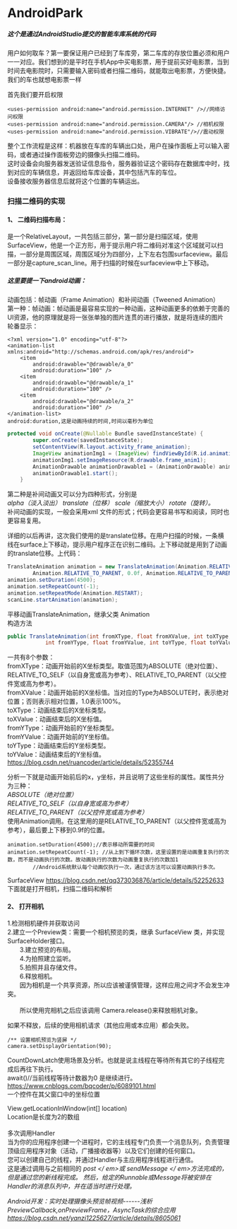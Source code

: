 # AndroidPark
##### 这个是通过AndroidStudio提交的智能车库系统的代码
  用户如何取车？第一要保证用户已经到了车库旁，第二车库的存放位置必须和用户一一对应。我们想到的是平时在手机App中买电影票，用于提前买好电影票，当到时间去电影院时，只需要输入密码或者扫描二维码，就能取出电影票，方便快捷。我们的车也就想电影票一样<br>
  
首先我们要开启权限
``` 
<uses-permission android:name="android.permission.INTERNET" />//网络访问权限
<uses-permission android:name="android.permission.CAMERA"/> //相机权限
<uses-permission android:name="android.permission.VIBRATE"/>//震动权限
```
整个工作流程是这样：机器放在车库的车辆出口处，用户在操作面板上可以输入密码，或者通过操作面板旁边的摄像头扫描二维码。<br>这时设备会向服务器发送验证信息指令，服务器验证这个密码存在数据库中时，找到对应的车辆信息，并返回给车库设备，其中包括汽车的车位。<br>设备接收服务器信息后就将这个位置的车辆运出。

### 扫描二维码的实现
#### 1、	二维码扫描布局：
是一个RelativeLayout，一共包括三部分，第一部分是扫描区域，使用SurfaceView，他是一个正方形，用于提示用户将二维码对准这个区域就可以扫描，一部分是周围区域，周围区域分为四部分，上下左右包围surfaceview。最后一部分是capture_scan_line。用于扫描的时候在surfaceview中上下移动。<br>
##### 这里要提一下android动画：<br>
动画包括：帧动画（Frame Animation）和补间动画（Tweened Animation）<br>
第一种：帧动画：帧动画是最容易实现的一种动画，这种动画更多的依赖于完善的UI资源，他的原理就是将一张张单独的图片连贯的进行播放，就是将连续的图片轮番显示：
```
<?xml version="1.0" encoding="utf-8"?>
<animation-list xmlns:android="http://schemas.android.com/apk/res/android">
    <item
        android:drawable="@drawable/a_0"
        android:duration="100" />
    <item
        android:drawable="@drawable/a_1"
        android:duration="100" />
    <item
        android:drawable="@drawable/a_2"
        android:duration="100" />
</animation-list>
android:duration,这是动画持续的时间,时间以毫秒为单位
```
```Java
protected void onCreate(@Nullable Bundle savedInstanceState) {
        super.onCreate(savedInstanceState);
        setContentView(R.layout.activity_frame_animation);
        ImageView animationImg1 = (ImageView) findViewById(R.id.animation1);
        animationImg1.setImageResource(R.drawable.frame_anim1);
        AnimationDrawable animationDrawable1 = (AnimationDrawable) animationImg1.getDrawable();
        animationDrawable1.start();
    }
```
第二种是补间动画又可以分为四种形式，分别是<br>
*alpha（淡入淡出）*
*translate（位移）*
*scale（缩放大小）*
*rotate（旋转）。*<br>
补间动画的实现，一般会采用xml 文件的形式；代码会更容易书写和阅读，同时也更容易复用。<br>

详细的以后再讲，这次我们使用的是translate位移。在用户扫描的时候，一条横线在surface上下移动，提示用户程序正在识别二维码。上下移动就是用到了动画的translate位移。上代码：
```Java
TranslateAnimation animation = new TranslateAnimation(Animation.RELATIVE_TO_PARENT, 0.0f,
        Animation.RELATIVE_TO_PARENT, 0.0f, Animation.RELATIVE_TO_PARENT, 0.0f, Animation.RELATIVE_TO_PARENT, 0.9f);
animation.setDuration(4500);
animation.setRepeatCount(-1);
animation.setRepeatMode(Animation.RESTART);
scanLine.startAnimation(animation);
```
平移动画TranslateAnimation，继承父类	Animation<br>
构造方法<br>
```Java
public TranslateAnimation(int fromXType, float fromXValue, int toXType, float toXValue,
            int fromYType, float fromYValue, int toYType, float toYValue)
```
一共有8个参数：<br>
fromXType：动画开始前的X坐标类型。取值范围为ABSOLUTE（绝对位置）、RELATIVE_TO_SELF（以自身宽或高为参考）、RELATIVE_TO_PARENT（以父控件宽或高为参考）。<br>
fromXValue：动画开始前的X坐标值。当对应的Type为ABSOLUTE时，表示绝对位置；否则表示相对位置，1.0表示100%。<br>
toXType：动画结束后的X坐标类型。<br>
toXValue：动画结束后的X坐标值。<br>
fromYType：动画开始前的Y坐标类型。<br>
fromYValue：动画开始前的Y坐标值。<br>
toYType：动画结束后的Y坐标类型。<br>
toYValue：动画结束后的Y坐标值。<br>
https://blog.csdn.net/ruancoder/article/details/52355744<br>

分析一下就是动画开始前后的x，y坐标，并且说明了这些坐标的属性。属性共分为三种：<br>
*ABSOLUTE（绝对位置）*<br>
*RELATIVE_TO_SELF（以自身宽或高为参考）*<br>
*RELATIVE_TO_PARENT（以父控件宽或高为参考）*<br>
使用Animation调用。在这里用的是RELATIVE_TO_PARENT（以父控件宽或高为参考），最后要上下移到0.9f的位置。<br>
```
animation.setDuration(4500);//表示移动所需要的时间
animation.setRepeatCount(-1); //从上到下循环次数，这里设置的是动画重复执行的次数，而不是动画执行的次数。故动画执行的次数为动画重复执行的次数加1
        //Android系统默认每个动画仅执行一次，通过该方法可以设置动画执行多次。
```
SurfaceView https://blog.csdn.net/qq373036876/article/details/52252633	<br>
下面就是打开相机，扫描二维码和解析<br>

#### 2、	打开相机
1.检测相机硬件并获取访问<br>
2.建立一个Preview类：需要一个相机预览的类，继承 SurfaceView 类，并实现SurfaceHolder接口。<br>
　　3.建立预览的布局。<br>
　　4.为拍照建立监听。<br>
　　5.拍照并且存储文件。<br>
　　6.释放相机。<br>
　　因为相机是一个共享资源，所以应该被谨慎管理，这样应用之间才不会发生冲突。<br>
<br>
　　所以使用完相机之后应该调用 Camera.release()来释放相机对象。<br>

如果不释放，后续的使用相机请求（其他应用或本应用）都会失败。<br>
```
/** 设置相机预览为竖屏 */
camera.setDisplayOrientation(90);
```
CountDownLatch使用场景及分析。也就是说主线程在等待所有其它的子线程完成后再往下执行。<br>
await()//当前线程等待计数器为0 是继续进行。<br>
https://www.cnblogs.com/bqcoder/p/6089101.html<br>
一个控件在其父窗口中的坐标位置<br>

View.getLocationInWindow(int[] location)<br>
Location是长度为2的数组<br>
<br>
多次调用Handler<br>
当为你的应用程序创建一个进程时，它的主线程专门负责一个消息队列，负责管理顶级应用程序对象（活动，广播接收器等）以及它们创建的任何窗口。
<br>您可以创建自己的线程，并通过Handler与主应用程序线程进行通信。 <br>这是通过调用与之前相同的<em> post </ em>或<em> sendMessage </ em>方法完成的，但是通过您的新线程完成。 然后，给定的Runnable或Message将被安排在Handler的消息队列中，并在适当时进行处理。<br>


Android开发：实时处理摄像头预览帧视频------浅析PreviewCallback,onPreviewFrame，AsyncTask的综合应用<br>
https://blog.csdn.net/yanzi1225627/article/details/8605061




